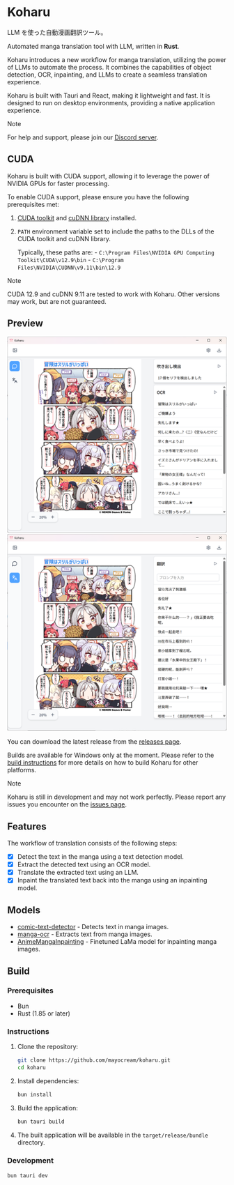 # Koharu

LLM を使った自動漫画翻訳ツール。

Automated manga translation tool with LLM, written in **Rust**.

Koharu introduces a new workflow for manga translation, utilizing the power of LLMs to automate the process. It combines the capabilities of object detection, OCR, inpainting, and LLMs to create a seamless translation experience.

Koharu is built with Tauri and React, making it lightweight and fast. It is designed to run on desktop environments, providing a native application experience.

> [!NOTE]
> For help and support, please join our [Discord server](https://discord.gg/mHvHkxGnUY).

## CUDA

Koharu is built with CUDA support, allowing it to leverage the power of NVIDIA GPUs for faster processing.

To enable CUDA support, please ensure you have the following prerequisites met:

1. [CUDA toolkit](https://developer.nvidia.com/cuda-toolkit) and [cuDNN library](https://developer.nvidia.com/cudnn) installed.
1. `PATH` environment variable set to include the paths to the DLLs of the CUDA toolkit and cuDNN library.

    Typically, these paths are:
        - `C:\Program Files\NVIDIA GPU Computing Toolkit\CUDA\v12.9\bin`
        - `C:\Program Files\NVIDIA\CUDNN\v9.11\bin\12.9`

> [!NOTE]
> CUDA 12.9 and cuDNN 9.11 are tested to work with Koharu. Other versions may work, but are not guaranteed.

## Preview

![detection](./docs/images/koharu-demo-1.png)
![translation](./docs/images/koharu-demo-2.png)

You can download the latest release from the [releases page](https://github.com/mayocream/koharu/releases/latest).

Builds are available for Windows only at the moment. Please refer to the [build instructions](#build) for more details on how to build Koharu for other platforms.

> [!NOTE]
> Koharu is still in development and may not work perfectly. Please report any issues you encounter on the [issues page](https://github.com/mayocream/koharu/issues).

## Features

The workflow of translation consists of the following steps:

- [x] Detect the text in the manga using a text detection model.
- [x] Extract the detected text using an OCR model.
- [x] Translate the extracted text using an LLM.
- [x] Inpaint the translated text back into the manga using an inpainting model.

## Models

- [comic-text-detector](https://github.com/dmMaze/comic-text-detector) - Detects text in manga images.
- [manga-ocr](https://github.com/kha-white/manga-ocr) - Extracts text from manga images.
- [AnimeMangaInpainting](https://huggingface.co/dreMaz/AnimeMangaInpainting) - Finetuned LaMa model for inpainting manga images.

## Build

### Prerequisites

- Bun
- Rust (1.85 or later)

### Instructions

1. Clone the repository:

   ```bash
   git clone https://github.com/mayocream/koharu.git
   cd koharu
   ```

1. Install dependencies:

   ```bash
   bun install
   ```

1. Build the application:

   ```bash
   bun tauri build
   ```

1. The built application will be available in the `target/release/bundle` directory.

### Development

```bash
bun tauri dev
```
